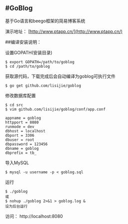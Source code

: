 #GoBlog 
---

基于Go语言和beego框架的简易博客系统

演示地址：
[http://www.ptapp.cn/](http://www.ptapp.cn/)

##编译安装说明：

设置GOPATH(安装目录)

	$ export GOPATH=/path/to/goblog
	$ cd /path/to/goblog

获取源代码，下载完成后会自动编译为goblog可执行文件
	
	$ go get github.com/lisijie/goblog

修改数据库配置
	
	$ cd src
	$ vim github.com/lisijie/goblog/conf/app.conf
	
	appname = goblog
	httpport = 8080
	runmode = dev
	dbhost = localhost 
	dbport = 3306
	dbuser = root
	dbpassword = 123456
	dbname = goblog
	dbprefix = tb_

导入MySQL

	$ mysql -u username -p < goblog.sql

运行
	
	$ ./goblog
	或
	$ nohup ./goblog 2>&1 > goblog.log &
	设为后台运行

访问： http://localhost:8080

